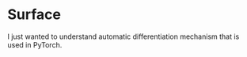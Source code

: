# Surface

I just wanted to understand automatic differentiation mechanism that is used in PyTorch.

